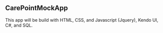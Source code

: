 ## CarePointMockApp
This app will be build with HTML, CSS, and Javascript (Jquery), Kendo UI, C#, and SQL.